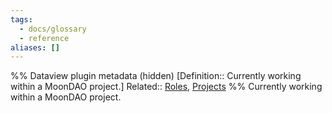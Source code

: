 ```yaml
---
tags:
  - docs/glossary
  - reference
aliases: []
---
```

%% Dataview plugin metadata (hidden)
[Definition:: Currently working within a MoonDAO project.]
Related:: [Roles](Roles.md), [Projects](Projects.md)
%%
Currently working within a MoonDAO project.